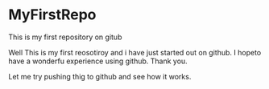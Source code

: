 MyFirstRepo
===========

This is my first repository on gitub 

Well This is my first reosotiroy and i have just started out on github. I hopeto have a wonderfu experience using github. Thank you. 

Let me try pushing thig to github and see how it works. 


